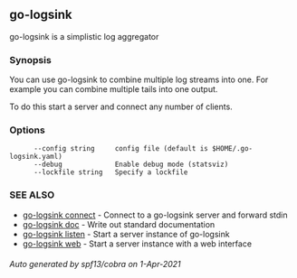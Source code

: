 ## go-logsink

go-logsink is a simplistic log aggregator

### Synopsis


You can use go-logsink to combine multiple log streams
into one. For example you can combine multiple tails into one
output.

To do this start a server and connect any number of clients.

### Options

```
      --config string     config file (default is $HOME/.go-logsink.yaml)
      --debug             Enable debug mode (statsviz)
      --lockfile string   Specify a lockfile
```

### SEE ALSO
* [go-logsink connect](go-logsink_connect.md)	 - Connect to a go-logsink server and forward stdin
* [go-logsink doc](go-logsink_doc.md)	 - Write out standard documentation
* [go-logsink listen](go-logsink_listen.md)	 - Start a server instance of go-logsink
* [go-logsink web](go-logsink_web.md)	 - Start a server instance with a web interface

###### Auto generated by spf13/cobra on 1-Apr-2021
